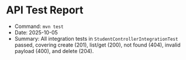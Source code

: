# API Test Report

- Command: `mvn test`
- Date: 2025-10-05
- Summary: All integration tests in `StudentControllerIntegrationTest` passed, covering create (201), list/get (200), not found (404), invalid payload (400), and delete (204).

